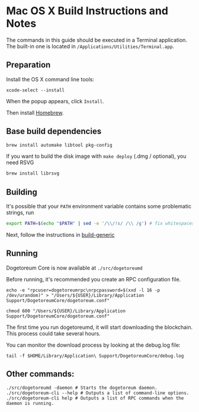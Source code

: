 Mac OS X Build Instructions and Notes
====================================
The commands in this guide should be executed in a Terminal application.
The built-in one is located in `/Applications/Utilities/Terminal.app`.

Preparation
-----------
Install the OS X command line tools:

`xcode-select --install`

When the popup appears, click `Install`.

Then install [Homebrew](https://brew.sh).

Base build dependencies
-----------------------

```bash
brew install automake libtool pkg-config
```

If you want to build the disk image with `make deploy` (.dmg / optional), you need RSVG
```bash
brew install librsvg
```

Building
--------

It's possible that your `PATH` environment variable contains some problematic strings, run
```bash
export PATH=$(echo "$PATH" | sed -e '/\\/!s/ /\\ /g') # fix whitespaces
```

Next, follow the instructions in [build-generic](build-generic.md)

Running
-------

Dogetoreum Core is now available at `./src/dogetoreumd`

Before running, it's recommended you create an RPC configuration file.

    echo -e "rpcuser=dogetoreumrpc\nrpcpassword=$(xxd -l 16 -p /dev/urandom)" > "/Users/${USER}/Library/Application Support/DogetoreumCore/dogetoreum.conf"

    chmod 600 "/Users/${USER}/Library/Application Support/DogetoreumCore/dogetoreum.conf"

The first time you run dogetoreumd, it will start downloading the blockchain. This process could take several hours.

You can monitor the download process by looking at the debug.log file:

    tail -f $HOME/Library/Application\ Support/DogetoreumCore/debug.log

Other commands:
-------

    ./src/dogetoreumd -daemon # Starts the dogetoreum daemon.
    ./src/dogetoreum-cli --help # Outputs a list of command-line options.
    ./src/dogetoreum-cli help # Outputs a list of RPC commands when the daemon is running.
